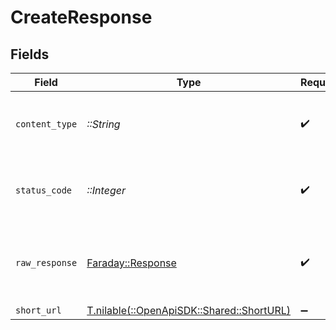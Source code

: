 # CreateResponse


## Fields

| Field                                                                        | Type                                                                         | Required                                                                     | Description                                                                  |
| ---------------------------------------------------------------------------- | ---------------------------------------------------------------------------- | ---------------------------------------------------------------------------- | ---------------------------------------------------------------------------- |
| `content_type`                                                               | *::String*                                                                   | :heavy_check_mark:                                                           | HTTP response content type for this operation                                |
| `status_code`                                                                | *::Integer*                                                                  | :heavy_check_mark:                                                           | HTTP response status code for this operation                                 |
| `raw_response`                                                               | [Faraday::Response](https://www.rubydoc.info/gems/faraday/Faraday/Response)  | :heavy_check_mark:                                                           | Raw HTTP response; suitable for custom response parsing                      |
| `short_url`                                                                  | [T.nilable(::OpenApiSDK::Shared::ShortURL)](../../models/shared/shorturl.md) | :heavy_minus_sign:                                                           | OK                                                                           |